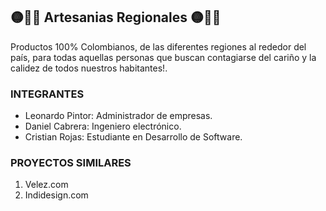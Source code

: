 ## 🟡🔵🔴 Artesanias Regionales 🟡🔵🔴

Productos 100% Colombianos, de las diferentes regiones al rededor del país, para todas aquellas personas que buscan contagiarse del cariño y la calidez de todos nuestros habitantes!.

### INTEGRANTES

- Leonardo Pintor: Administrador de empresas.
- Daniel Cabrera: Ingeniero electrónico.
- Cristian Rojas: Estudiante en Desarrollo de Software.

### PROYECTOS SIMILARES

1. Velez.com
2. Indidesign.com
